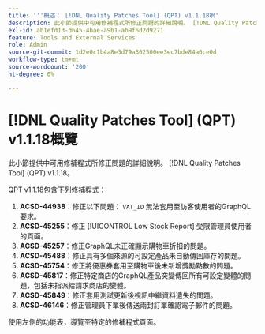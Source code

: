 ```yaml
---
title: '''概述： [!DNL Quality Patches Tool] (QPT) v1.1.18呎'
description: 此小節提供中可用修補程式所修正問題的詳細說明。 [!DNL Quality Patches Tool] (QPT) v1.1.18。
exl-id: ab1efd13-d645-4bae-a9b1-ab9f6d2d9271
feature: Tools and External Services
role: Admin
source-git-commit: 1d2e0c1b4a8e3d79a362500ee3ec7bde84a6ce0d
workflow-type: tm+mt
source-wordcount: '200'
ht-degree: 0%

---
```


# [!DNL Quality Patches Tool] (QPT) v1.1.18概覽

此小節提供中可用修補程式所修正問題的詳細說明。 [!DNL Quality Patches Tool] (QPT) v1.1.18。

QPT v1.1.18包含下列修補程式：

1. **ACSD-44938**：修正以下問題： `VAT_ID` 無法套用至訪客使用者的GraphQL要求。
1. **ACSD-45255**：修正 [!UICONTROL Low Stock Report] 受限管理員使用者的頁面。
1. **ACSD-45257**：修正GraphQL未正確顯示購物車折扣的問題。
1. **ACSD-45488**：修正具有多個來源的可設定產品未自動傳回庫存的問題。
1. **ACSD-45754**：修正將優惠券套用至購物車後未新增獎勵點數的問題。
1. **ACSD-45817**：修正特定商店的GraphQL產品突變傳回所有可設定變體的問題，包括未指派給請求商店的變體。
1. **ACSD-45849**：修正套用測試更新後視訊中繼資料遺失的問題。
1. **ACSD-46146**：修正管理員下單後傳送兩封訂單確認電子郵件的問題。

使用左側的功能表，導覽至特定的修補程式頁面。
